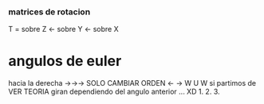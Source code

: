 ### matrices de rotacion 
T = sobre Z ← sobre Y ← sobre X

# angulos de euler
hacia la derecha →→→ 
SOLO CAMBIAR ORDEN ← → 
 W   U  W 
si partimos de VER TEORIA
giran dependiendo del angulo anterior ... XD
1. 
2. 
3. 